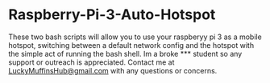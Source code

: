 # Raspberry-Pi-3-Auto-Hotspot
These two bash scripts will allow you to use your raspberyy pi 3 as a mobile hotspot, switching between a default network config and the hotspot with the simple act of running the bash shell.
Im a broke *** student so any support or outreach is appreciated. Contact me at LuckyMuffinsHub@gmail.com with any questions or concerns.
